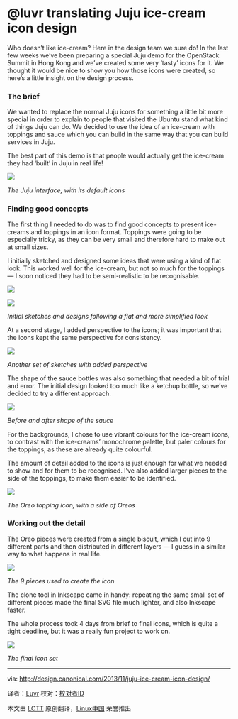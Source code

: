 @luvr translating
Juju ice-cream icon design
================================================================================
Who doesn’t like ice-cream? Here in the design team we sure do! In the last few weeks we’ve been preparing a special Juju demo for the OpenStack Summit in Hong Kong and we’ve created some very ‘tasty’ icons for it. We thought it would be nice to show you how those icons were created, so here’s a little insight on the design process.

### The brief ###

We wanted to replace the normal Juju icons for something a little bit more special in order to explain to people that visited the Ubuntu stand what kind of things Juju can do. We decided to use the idea of an ice-cream with toppings and sauce which you can build in the same way that you can build services in Juju.

The best part of this demo is that people would actually get the ice-cream they had ‘built’ in Juju in real life!

![](http://design.canonical.com/wp-content/uploads/1-juju.jpg)

*The Juju interface, with its default icons*

### Finding good concepts ###

The first thing I needed to do was to find good concepts to present ice-creams and toppings in an icon format. Toppings were going to be especially tricky, as they can be very small and therefore hard to make out at small sizes.

I initially sketched and designed some ideas that were using a kind of flat look. This worked well for the ice-cream, but not so much for the toppings — I soon noticed they had to be semi-realistic to be recognisable.

![](http://design.canonical.com/wp-content/uploads/1-juju-icecream-sketches-flat.jpg)

![](http://design.canonical.com/wp-content/uploads/3-juju-icecream-flat-icons.jpg)

*Initial sketches and designs following a flat and more simplified look*

At a second stage, I added perspective to the icons; it was important that the icons kept the same perspective for consistency.

![](http://design.canonical.com/wp-content/uploads/4-juju-icecream-sketches-perspective.jpg)

*Another set of sketches with added perspective*

The shape of the sauce bottles was also something that needed a bit of trial and error. The initial design looked too much like a ketchup bottle, so we’ve decided to try a different approach.

![](http://design.canonical.com/wp-content/uploads/5-juju-icecream-sauce-shape.jpg)

*Before and after shape of the sauce*

For the backgrounds, I chose to use vibrant colours for the ice-cream icons, to contrast with the ice-creams’ monochrome palette, but paler colours for the toppings, as these are already quite colourful.

The amount of detail added to the icons is just enough for what we needed to show and for them to be recognised. I’ve also added larger pieces to the side of the toppings, to make them easier to be identified.

![](http://design.canonical.com/wp-content/uploads/6-juju-oreo-topping.jpg)

*The Oreo topping icon, with a side of Oreos*

### Working out the detail ###

The Oreo pieces were created from a single biscuit, which I cut into 9 different parts and then distributed in different layers — I guess in a similar way to what happens in real life.

![](http://design.canonical.com/wp-content/uploads/7-juju-oreo-bits.jpg)

*The 9 pieces used to create the icon*

The clone tool in Inkscape came in handy: repeating the same small set of different pieces made the final SVG file much lighter, and also Inkscape faster.

The whole process took 4 days from brief to final icons, which is quite a tight deadline, but it was a really fun project to work on.

![](http://design.canonical.com/wp-content/uploads/8-final-juju-icecream-icon-set.jpg)

*The final icon set*

--------------------------------------------------------------------------------

via: http://design.canonical.com/2013/11/juju-ice-cream-icon-design/

译者：[Luvr](https://github.com/Luvr) 校对：[校对者ID](https://github.com/校对者ID)

本文由 [LCTT](https://github.com/LCTT/TranslateProject) 原创翻译，[Linux中国](http://linux.cn/) 荣誉推出
